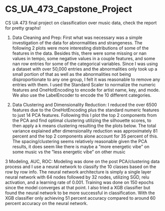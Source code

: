 # CS_UA_473_Capstone_Project
CS UA 473 final project on classification over music data, check the report for pretty graphs!

1. Data Cleaning and Prep:
First what was necessary was a simple investigation of the data for
abnormalities and strangeness. The following 2 plots were more interesting
distributions of some of the features in the data. Besides this, there were some
missing or nan values in tempo, some negative values in a couple features, and
some nan row entries for some of the categorical variables. Since I was using a
dataset with over 50,000 entries and the abnormalities only took up a small
portion of that as well as the abnormalities not being disproportionate to any
one group, I felt it was reasonable to remove any entries with them. I used the
Standard Scaler to normalize the numeric features and OneHotEncoding to
encode for artist name, key, and mode. We also use the LabelEncoder to
encode the 10 different categories.

2. Data Clustering and Dimensionality
Reduction:
I reduced the over 6500 features due to the OneHotEncoding plus the
standard numeric features to just 14 PCA features. Following this I plot the
top 2 components from the PCA and find optimal clustering utilizing the
silhouette scores, to then apply a k means clustering resulting the the plots
below. The total variance explained after dimensionality reduction was
approximately 81 percent and the top 2 components alone account for 35
percent of this. The spacing/clustering seems relatively reasonable given the
PCA results, it does seem like there is maybe a ”more energetic vibe” on some
music vs the ”less energetic vibe” on other music

3 Modeling, AUC, ROC:
Modeling was done on the post PCA/clustering data process and I use a
neural network to classify the 10 classes based on the row by row info. The
neural network architecture is simply a single layer neural network with 64
nodes followed by 32 nodes, utilizing SGD, relu activation, and a learning rate
of 0.001. Training was done on 150 epochs since the model converges at that
point. I also tried a XGB classifier but found the neural network to be more
successful in classification. With the XGB classifier only achieving 51 percent
accuracy compared to around 60 percent accuracy on the neural network.
